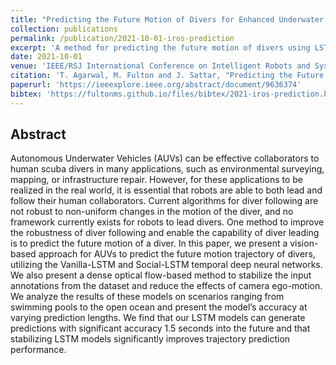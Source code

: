 ```yaml
---
title: "Predicting the Future Motion of Divers for Enhanced Underwater Human-Robot Collaboration"
collection: publications
permalink: /publication/2021-10-01-iros-prediction
excerpt: 'A method for predicting the future motion of divers using LSTMs.'
date: 2021-10-01
venue: 'IEEE/RSJ International Conference on Intelligent Robots and Systems (IROS)'
citation: 'T. Agarwal, M. Fulton and J. Sattar, "Predicting the Future Motion of Divers for Enhanced Underwater Human-Robot Collaboration," 2021 IEEE/RSJ International Conference on Intelligent Robots and Systems (IROS), 2021, pp. 5379-5386, doi: 10.1109/IROS51168.2021.9636374.'
paperurl: 'https://ieeexplore.ieee.org/abstract/document/9636374'
bibtex: 'https://fultonms.github.io/files/bibtex/2021-iros-prediction.bib'
---
```

## Abstract
Autonomous Underwater Vehicles (AUVs) can be effective collaborators to human scuba divers in many applications, such as environmental surveying, mapping, or infrastructure repair. However, for these applications to be realized in the real world, it is essential that robots are able to both lead and follow their human collaborators. Current algorithms for diver following are not robust to non-uniform changes in the motion of the diver, and no framework currently exists for robots to lead divers. One method to improve the robustness of diver following and enable the capability of diver leading is to predict the future motion of a diver. In this paper, we present a vision-based approach for AUVs to predict the future motion trajectory of divers, utilizing the Vanilla-LSTM and Social-LSTM temporal deep neural networks. We also present a dense optical flow-based method to stabilize the input annotations from the dataset and reduce the effects of camera ego-motion. We analyze the results of these models on scenarios ranging from swimming pools to the open ocean and present the model’s accuracy at varying prediction lengths. We find that our LSTM models can generate predictions with significant accuracy 1.5 seconds into the future and that stabilizing LSTM models significantly improves trajectory prediction performance.